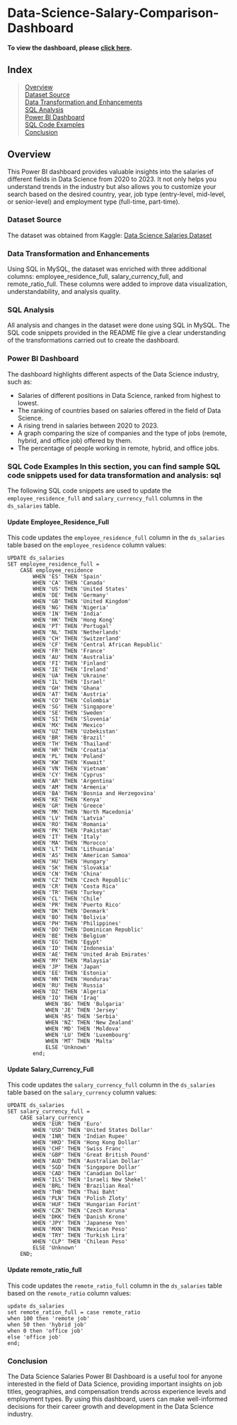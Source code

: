 # Data-Science-Salary-Comparison-Dashboard

**To view the dashboard, please <a href="https://app.powerbi.com/view?r=eyJrIjoiZTdlNzExNDktM2RkMi00MzBhLTljYmUtNmQ0Mjc2MzlhNzZlIiwidCI6ImE5ZGQ1OTEwLTZmMTktNDk5My04OGUyLWI0ZGMyZmQyZjhmYSJ9">click here</a>.**

## Index
> <a href = "https://github.com/rohiitq/Data-Science-Salary-Comparison-Dashboard/blob/main/README.md#overview">Overview</a></br>
> <a href = "https://github.com/rohiitq/Data-Science-Salary-Comparison-Dashboard/blob/main/README.md#dataset-source">Dataset Source</a></br>
> <a href = "https://github.com/rohiitq/Data-Science-Salary-Comparison-Dashboard/blob/main/README.md#Transformation-and-Enhancements">Data Transformation and Enhancements</a></br>
> <a href = "https://github.com/rohiitq/Data-Science-Salary-Comparison-Dashboard/blob/main/README.md#SQL-Analysis">SQL Analysis</a> </br>
> <a href = "https://github.com/rohiitq/Data-Science-Salary-Comparison-Dashboard/blob/main/README.md#Power-BI-Dashboard">Power BI Dashboard</a></br>
> <a href = "https://github.com/rohiitq/Data-Science-Salary-Comparison-Dashboard/blob/main/README.md#SQL-Code-Examples">SQL Code Examples</a></br>
> <a href = "https://github.com/rohiitq/Data-Science-Salary-Comparison-Dashboard/blob/main/README.md#Conclusion">Conclusion</a></br>

## Overview

This Power BI dashboard provides valuable insights into the salaries of different fields in Data Science from 2020 to 2023. It not only helps you understand trends in the industry but also allows you to customize your search based on the desired country, year, job type (entry-level, mid-level, or senior-level) and employment type (full-time, part-time).

### Dataset Source

The dataset was obtained from Kaggle:
<a href ="https://www.kaggle.com/datasets/arnabchaki/data-science-salaries-2023">Data Science Salaries Dataset</a>

### Data Transformation and Enhancements

Using SQL in MySQL, the dataset was enriched with three additional columns: employee_residence_full, salary_currency_full, and remote_ratio_full. These columns were added to improve data visualization, understandability, and analysis quality.

### SQL Analysis

All analysis and changes in the dataset were done using SQL in MySQL. The SQL code snippets provided in the README file give a clear understanding of the transformations carried out to create the dashboard.

### Power BI Dashboard

The dashboard highlights different aspects of the Data Science industry, such as:

- Salaries of different positions in Data Science, ranked from highest to lowest.
- The ranking of countries based on salaries offered in the field of Data Science.
- A rising trend in salaries between 2020 to 2023.
- A graph comparing the size of companies and the type of jobs (remote, hybrid, and office job) offered by them.
- The percentage of people working in remote, hybrid, and office jobs.

### SQL Code Examples In this section, you can find sample SQL code snippets used for data transformation and analysis: sql

The following SQL code snippets are used to update the `employee_residence_full` and `salary_currency_full` columns in the `ds_salaries` table.

#### Update Employee_Residence_Full

This code updates the `employee_residence_full` column in the `ds_salaries` table based on the `employee_residence` column values:
```
UPDATE ds_salaries
SET employee_residence_full = 
    CASE employee_residence 
        WHEN 'ES' THEN 'Spain'
        WHEN 'CA' THEN 'Canada'
        WHEN 'US' THEN 'United States'
        WHEN 'DE' THEN 'Germany'
        WHEN 'GB' THEN 'United Kingdom'
        WHEN 'NG' THEN 'Nigeria'
        WHEN 'IN' THEN 'India'
        WHEN 'HK' THEN 'Hong Kong'
        WHEN 'PT' THEN 'Portugal'
        WHEN 'NL' THEN 'Netherlands'
        WHEN 'CH' THEN 'Switzerland'
        WHEN 'CF' THEN 'Central African Republic'
        WHEN 'FR' THEN 'France'
        WHEN 'AU' THEN 'Australia'
        WHEN 'FI' THEN 'Finland'
        WHEN 'IE' THEN 'Ireland'
        WHEN 'UA' THEN 'Ukraine'
        WHEN 'IL' THEN 'Israel'
        WHEN 'GH' THEN 'Ghana'
        WHEN 'AT' THEN 'Austria'
        WHEN 'CO' THEN 'Colombia'
        WHEN 'SG' THEN 'Singapore'
        WHEN 'SE' THEN 'Sweden'
        WHEN 'SI' THEN 'Slovenia'
        WHEN 'MX' THEN 'Mexico'
        WHEN 'UZ' THEN 'Uzbekistan'
        WHEN 'BR' THEN 'Brazil'
        WHEN 'TH' THEN 'Thailand'
        WHEN 'HR' THEN 'Croatia'
        WHEN 'PL' THEN 'Poland'
        WHEN 'KW' THEN 'Kuwait'
        WHEN 'VN' THEN 'Vietnam'
        WHEN 'CY' THEN 'Cyprus'
        WHEN 'AR' THEN 'Argentina'
        WHEN 'AM' THEN 'Armenia'
        WHEN 'BA' THEN 'Bosnia and Herzegovina'
        WHEN 'KE' THEN 'Kenya'
        WHEN 'GR' THEN 'Greece'
        WHEN 'MK' THEN 'North Macedonia'
        WHEN 'LV' THEN 'Latvia'
        WHEN 'RO' THEN 'Romania'
        WHEN 'PK' THEN 'Pakistan'
        WHEN 'IT' THEN 'Italy'
        WHEN 'MA' THEN 'Morocco'
        WHEN 'LT' THEN 'Lithuania'
        WHEN 'AS' THEN 'American Samoa'
        WHEN 'HU' THEN 'Hungary'
        WHEN 'SK' THEN 'Slovakia'
        WHEN 'CN' THEN 'China'
        WHEN 'CZ' THEN 'Czech Republic'
        WHEN 'CR' THEN 'Costa Rica'
        WHEN 'TR' THEN 'Turkey'
        WHEN 'CL' THEN 'Chile'
        WHEN 'PR' THEN 'Puerto Rico'
        WHEN 'DK' THEN 'Denmark'
        WHEN 'BO' THEN 'Bolivia'
        WHEN 'PH' THEN 'Philippines'
        WHEN 'DO' THEN 'Dominican Republic'
        WHEN 'BE' THEN 'Belgium'
        WHEN 'EG' THEN 'Egypt'
        WHEN 'ID' THEN 'Indonesia'
        WHEN 'AE' THEN 'United Arab Emirates'
        WHEN 'MY' THEN 'Malaysia'
        WHEN 'JP' THEN 'Japan'
        WHEN 'EE' THEN 'Estonia'
        WHEN 'HN' THEN 'Honduras'
        WHEN 'RU' THEN 'Russia'
        WHEN 'DZ' THEN 'Algeria'
        WHEN 'IQ' THEN 'Iraq'
	    	WHEN 'BG' THEN 'Bulgaria'
	    	WHEN 'JE' THEN 'Jersey'
	    	WHEN 'RS' THEN 'Serbia'
	    	WHEN 'NZ' THEN 'New Zealand'
	    	WHEN 'MD' THEN 'Moldova'
	    	WHEN 'LU' THEN 'Luxembourg'
	    	WHEN 'MT' THEN 'Malta'
	    	ELSE 'Unknown'
        end;
```

#### Update Salary_Currency_Full

This code updates the `salary_currency_full` column in the `ds_salaries` table based on the `salary_currency` column values:
```
UPDATE ds_salaries
SET salary_currency_full = 
    CASE salary_currency
        WHEN 'EUR' THEN 'Euro'
        WHEN 'USD' THEN 'United States Dollar'
        WHEN 'INR' THEN 'Indian Rupee'
        WHEN 'HKD' THEN 'Hong Kong Dollar'
        WHEN 'CHF' THEN 'Swiss Franc'
        WHEN 'GBP' THEN 'Great British Pound'
        WHEN 'AUD' THEN 'Australian Dollar'
        WHEN 'SGD' THEN 'Singapore Dollar'
        WHEN 'CAD' THEN 'Canadian Dollar'
        WHEN 'ILS' THEN 'Israeli New Shekel'
        WHEN 'BRL' THEN 'Brazilian Real'
        WHEN 'THB' THEN 'Thai Baht'
        WHEN 'PLN' THEN 'Polish Zloty'
        WHEN 'HUF' THEN 'Hungarian Forint'
        WHEN 'CZK' THEN 'Czech Koruna'
        WHEN 'DKK' THEN 'Danish Krone'
        WHEN 'JPY' THEN 'Japanese Yen'
        WHEN 'MXN' THEN 'Mexican Peso'
        WHEN 'TRY' THEN 'Turkish Lira'
        WHEN 'CLP' THEN 'Chilean Peso'
        ELSE 'Unknown'
    END;
```

#### Update remote_ratio_full

This code updates the `remote_ratio_full` column in the `ds_salaries` table based on the `remote_ratio` column values:
```
update ds_salaries
set remote_ration_full = case remote_ratio
when 100 then 'remote job'
when 50 then 'hybrid job'
when 0 then 'office job'
else 'office job'
end;
```

### Conclusion

The Data Science Salaries Power BI Dashboard is a useful tool for anyone interested in the field of Data Science, providing important insights on job titles, geographies, and compensation trends across experience levels and employment types. By using this dashboard, users can make well-informed decisions for their career growth and development in the Data Science industry.
